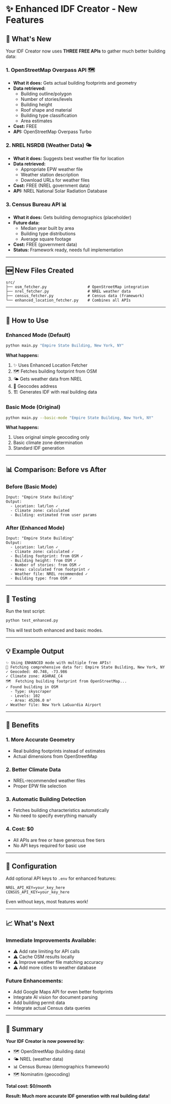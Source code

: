 # ✨ Enhanced IDF Creator - New Features

## 🚀 What's New

Your IDF Creator now uses **THREE FREE APIs** to gather much better building data:

### 1. **OpenStreetMap Overpass API** 🗺️
- **What it does:** Gets actual building footprints and geometry
- **Data retrieved:**
  - Building outline/polygon
  - Number of stories/levels
  - Building height
  - Roof shape and material
  - Building type classification
  - Area estimates
- **Cost:** FREE
- **API:** OpenStreetMap Overpass Turbo

### 2. **NREL NSRDB (Weather Data)** 🌤️
- **What it does:** Suggests best weather file for location
- **Data retrieved:**
  - Appropriate EPW weather file
  - Weather station description
  - Download URLs for weather files
- **Cost:** FREE (NREL government data)
- **API:** NREL National Solar Radiation Database

### 3. **Census Bureau API** 📊
- **What it does:** Gets building demographics (placeholder)
- **Future data:**
  - Median year built by area
  - Building type distributions
  - Average square footage
- **Cost:** FREE (government data)
- **Status:** Framework ready, needs full implementation

---

## 🆕 New Files Created

```
src/
├── osm_fetcher.py                  # OpenStreetMap integration
├── nrel_fetcher.py                 # NREL weather data
├── census_fetcher.py               # Census data (framework)
└── enhanced_location_fetcher.py    # Combines all APIs
```

---

## 🎯 How to Use

### Enhanced Mode (Default)
```bash
python main.py "Empire State Building, New York, NY"
```

**What happens:**
1. ✨ Uses Enhanced Location Fetcher
2. 🗺️ Fetches building footprint from OSM
3. 🌤️ Gets weather data from NREL
4. 📍 Geocodes address
5. 🏗️ Generates IDF with real building data

### Basic Mode (Original)
```bash
python main.py --basic-mode "Empire State Building, New York, NY"
```

**What happens:**
1. Uses original simple geocoding only
2. Basic climate zone determination
3. Standard IDF generation

---

## 📊 Comparison: Before vs After

### Before (Basic Mode)
```
Input: "Empire State Building"
Output:
  - Location: lat/lon ✓
  - Climate zone: calculated
  - Building: estimated from user params
```

### After (Enhanced Mode)
```
Input: "Empire State Building"
Output:
  - Location: lat/lon ✓
  - Climate zone: calculated ✓
  - Building footprint: from OSM ✓
  - Building height: from OSM ✓
  - Number of stories: from OSM ✓
  - Area: calculated from footprint ✓
  - Weather file: NREL recommended ✓
  - Building type: from OSM ✓
```

---

## 🧪 Testing

Run the test script:
```bash
python test_enhanced.py
```

This will test both enhanced and basic modes.

---

## 💡 Example Output

```
✨ Using ENHANCED mode with multiple free APIs!
📍 Fetching comprehensive data for: Empire State Building, New York, NY
✓ Geocoded: 40.748, -73.986
✓ Climate zone: ASHRAE_C4
🗺️  Fetching building footprint from OpenStreetMap...
✓ Found building in OSM
  - Type: skyscraper
  - Levels: 102
  - Area: 45206.0 m²
✓ Weather file: New York LaGuardia Airport
```

---

## 🎁 Benefits

### 1. **More Accurate Geometry**
- Real building footprints instead of estimates
- Actual dimensions from OpenStreetMap

### 2. **Better Climate Data**
- NREL-recommended weather files
- Proper EPW file selection

### 3. **Automatic Building Detection**
- Fetches building characteristics automatically
- No need to specify everything manually

### 4. **Cost: $0**
- All APIs are free or have generous free tiers
- No API keys required for basic use

---

## 🔧 Configuration

Add optional API keys to `.env` for enhanced features:
```env
NREL_API_KEY=your_key_here
CENSUS_API_KEY=your_key_here
```

Even without keys, most features work!

---

## 📈 What's Next

### Immediate Improvements Available:
- ⚠️ Add rate limiting for API calls
- ⚠️ Cache OSM results locally
- ⚠️ Improve weather file matching accuracy
- ⚠️ Add more cities to weather database

### Future Enhancements:
- Add Google Maps API for even better footprints
- Integrate AI vision for document parsing
- Add building permit data
- Integrate actual Census data queries

---

## 🎉 Summary

**Your IDF Creator is now powered by:**
- 🗺️ OpenStreetMap (building data)
- 🌤️ NREL (weather data)
- 📊 Census Bureau (demographics framework)
- 🗺️ Nominatim (geocoding)

**Total cost: $0/month**

**Result: Much more accurate IDF generation with real building data!**







